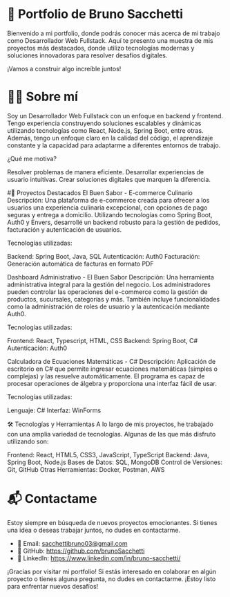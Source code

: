 # 🚀 Portfolio de Bruno Sacchetti
Bienvenido a mi portfolio, donde podrás conocer más acerca de mi trabajo como Desarrollador Web Fullstack. Aquí te presento una muestra de mis proyectos más destacados, donde utilizo tecnologías modernas y soluciones innovadoras para resolver desafíos digitales.

¡Vamos a construir algo increíble juntos!

# 🧑‍💻 Sobre mí
Soy un Desarrollador Web Fullstack con un enfoque en backend y frontend. Tengo experiencia construyendo soluciones escalables y dinámicas utilizando tecnologías como React, Node.js, Spring Boot, entre otras. Además, tengo un enfoque claro en la calidad del código, el aprendizaje constante y la capacidad para adaptarme a diferentes entornos de trabajo.

¿Qué me motiva?

Resolver problemas de manera eficiente.
Desarrollar experiencias de usuario intuitivas.
Crear soluciones digitales que marquen la diferencia.

#🌟 Proyectos Destacados
El Buen Sabor - E-commerce Culinario
Descripción:
Una plataforma de e-commerce creada para ofrecer a los usuarios una experiencia culinaria excepcional, con opciones de pago seguras y entrega a domicilio. Utilizando tecnologías como Spring Boot, Auth0 y Envers, desarrollé un backend robusto para la gestión de pedidos, facturación y autenticación de usuarios.

Tecnologías utilizadas:

Backend: Spring Boot, Java, SQL
Autenticación: Auth0
Facturación: Generación automática de facturas en formato PDF

Dashboard Administrativo - El Buen Sabor
Descripción:
Una herramienta administrativa integral para la gestión del negocio. Los administradores pueden controlar las operaciones del e-commerce como la gestión de productos, sucursales, categorías y más. También incluye funcionalidades como la administración de roles de usuario y la autenticación mediante Auth0.

Tecnologías utilizadas:

Frontend: React, Typescript, HTML, CSS
Backend: Spring Boot, C#
Autenticación: Auth0

Calculadora de Ecuaciones Matemáticas - C#
Descripción:
Aplicación de escritorio en C# que permite ingresar ecuaciones matemáticas (simples o complejas) y las resuelve automáticamente. El programa es capaz de procesar operaciones de álgebra y proporciona una interfaz fácil de usar.

Tecnologías utilizadas:

Lenguaje: C#
Interfaz: WinForms

🛠 Tecnologías y Herramientas
A lo largo de mis proyectos, he trabajado con una amplia variedad de tecnologías. Algunas de las que más disfruto utilizando son:

Frontend: React, HTML5, CSS3, JavaScript, TypeScript
Backend: Java, Spring Boot, Node.js
Bases de Datos: SQL, MongoDB
Control de Versiones: Git, GitHub
Otras Herramientas: Docker, Postman, AWS

# 📬 Contactame
Estoy siempre en búsqueda de nuevos proyectos emocionantes. Si tienes una idea o deseas trabajar juntos, no dudes en contactarme.

- 📧 Email: sacchettibruno03@gmail.com
- 🔗 GitHub: https://github.com/brunoSacchetti
- 🔗 LinkedIn: https://www.linkedin.com/in/bruno-sacchetti/

¡Gracias por visitar mi portfolio! Si estás interesado en colaborar en algún proyecto o tienes alguna pregunta, no dudes en contactarme. ¡Estoy listo para enfrentar nuevos desafíos!
